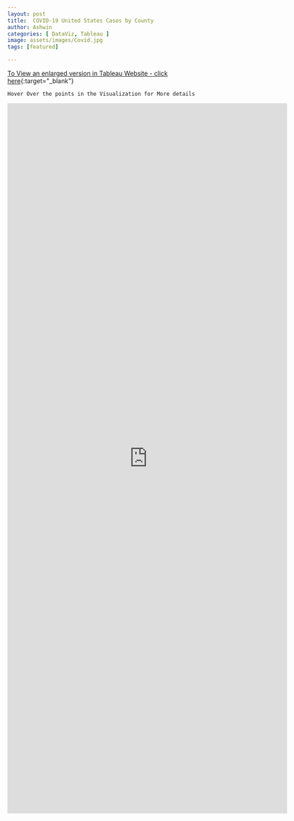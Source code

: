 ```yaml
---
layout: post
title:  COVID-19 United States Cases by County
author: Ashwin
categories: [ DataViz, Tableau ]
image: assets/images/Covid.jpg
tags: [featured]

---
```

[To View an enlarged version in Tableau Website - click here](https://public.tableau.com/views/COVID-19UnitedStates_15931415348220/Dashboard1?:language=en-GB&:display_count=y&:origin=viz_share_link){:target="_blank"}

```
Hover Over the points in the Visualization for More details 
```

<iframe seamless frameborder="0" src="https://public.tableau.com/views/COVID-19UnitedStates_15931415348220/Dashboard1?:language=en-GB&:display_count=y&:origin=viz_share_link&:showVizHome=no" width = '125%' height = '1600'></iframe>